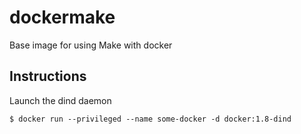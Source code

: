 # dockermake
Base image for using Make with docker
## Instructions
Launch the dind daemon 
```
$ docker run --privileged --name some-docker -d docker:1.8-dind
```
